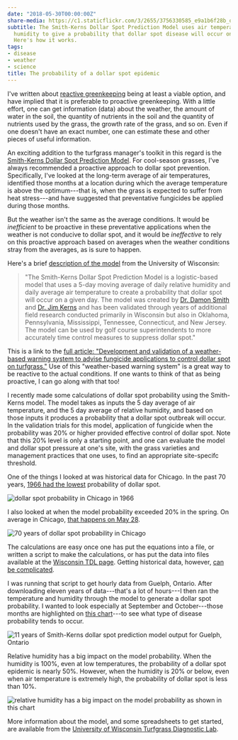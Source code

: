 ```yaml
---
date: "2018-05-30T00:00:00Z"
share-media: https://c1.staticflickr.com/3/2655/3756330585_e9a1b6f28b_o_d.jpg
subtitle: The Smith-Kerns Dollar Spot Prediction Model uses air temperature and relative
  humidity to give a probability that dollar spot disease will occur on turfgrass.
  Here's how it works.
tags:
- disease
- weather
- science
title: The probability of a dollar spot epidemic
---
```


I've written about [reactive greenkeeping](https://www.asianturfgrass.com/2018-04-01-is-reactive-better-than-proactive/) being at least a viable option, and have implied that it is preferable to proactive greenkeeping. With a little effort, one can get information (data) about the weather, the amount of water in the soil, the quantity of nutrients in the soil and the quantity of nutrients used by the grass, the growth rate of the grass, and so on. Even if one doesn't have an exact number, one can estimate these and other pieces of useful information.

An exciting addition to the turfgrass manager's toolkit in this regard is the [Smith-Kerns Dollar Spot Prediction Model](https://tdl.wisc.edu/dollar-spot-model/). For cool-season grasses, I've always recommended a proactive approach to dollar spot prevention. Specifically, I've looked at the long-term average of air temperatures, identified those months at a location during which the average temperature is above the optimum---that is, when the grass is expected to suffer from heat stress---and have suggested that preventative fungicides be applied during those months. 

But the weather isn't the same as the average conditions. It would be *inefficient* to be proactive in these preventative applications when the weather is not conducive to dollar spot, and it would be *ineffective* to rely on this proactive approach based on averages when the weather conditions stray from the averages, as is sure to happen.

Here's a brief [description of the model](https://tdl.wisc.edu/dollar-spot-model/) from the University of Wisconsin:

> "The Smith-Kerns Dollar Spot Prediction Model is a logistic-based model that uses a 5-day moving average of daily relative humidity and daily average air temperature to create a probability that dollar spot will occur on a given day. The model was created by [Dr. Damon Smith](http://www.plantpath.wisc.edu/users/dsmith99) and [Dr. Jim Kerns](https://plantpath.cals.ncsu.edu/people/faculty/jim-kerns/) and has been validated through years of additional field research conducted primarily in Wisconsin but also in Oklahoma, Pennsylvania, Mississippi, Tennessee, Connecticut, and New Jersey. The model can be used by golf course superintendents to more accurately time control measures to suppress dollar spot."

This is a link to the [full article: "Development and validation of a weather-based warning system to advise fungicide applications to control dollar spot on turfgrass."](http://journals.plos.org/plosone/article?id=10.1371/journal.pone.0194216) Use of this "weather-based warning system" is a great way to be reactive to the actual conditions. If one wants to think of that as being proactive, I can go along with that too!

I recently made some calculations of dollar spot probability using the Smith-Kerns model. The model takes as inputs the 5 day average of air temperature, and the 5 day average of relative humidity, and based on those inputs it produces a probability that a dollar spot outbreak will occur. In the validation trials for this model, application of fungicide when the probability was 20% or higher provided effective control of dollar spot. Note that this 20% level is only a starting point, and one can evaluate the model and dollar spot pressure at one's site, with the grass varieties and management practices that one uses, to find an appropriate site-specifc threshold.

One of the things I looked at was historical data for Chicago. In the past 70 years, [1966 had the lowest](https://c2.staticflickr.com/2/1742/40645369410_096ece6315_b_d.jpg) probability of dollar spot.

![dollar spot probability in Chicago in 1966](https://c2.staticflickr.com/2/1742/40645369410_096ece6315_b_d.jpg)

I also looked at when the model probability exceeded 20% in the spring. On average in Chicago, [that happens on May 28](https://c2.staticflickr.com/2/1737/40645367990_8d60600216_h_d.jpg).

![70 years of dollar spot probability in Chicago](https://c2.staticflickr.com/2/1737/40645367990_8d60600216_h_d.jpg)

The calculations are easy once one has put the equations into a file, or written a script to make the calculations, or has put the data into files available at the [Wisconsin TDL page](https://tdl.wisc.edu/dollar-spot-model/). Getting historical data, however, [can be complicated](https://flic.kr/p/J2ud48).

<a data-flickr-embed="true"  href="https://www.flickr.com/photos/asianturfgrass/27583804437/in/dateposted-public/" title="command line weather data"><media src="https://farm2.staticflickr.com/1731/27583804437_37cf256061_b.jpg" width="1024" height="576" alt="command line weather data"></a><script async src="//embedr.flickr.com/assets/client-code.js" charset="utf-8"></script>

I was running that script to get hourly data from Guelph, Ontario. After downloading eleven years of data---that's a lot of hours---I then ran the temperature and humidity through the model to generate a dollar spot probability. I wanted to look especially at September and October---those months are highlighted on [this chart](https://www.flickr.com/photos/asianturfgrass/42403786232/sizes/h/)---to see what type of disease probability tends to occur. 

![11 years of Smith-Kerns dollar spot prediction model output for Guelph, Ontario](https://c2.staticflickr.com/2/1736/42403786232_687a30aa81_h_d.jpg)

Relative humidity has a big impact on the model probability. When the humidity is 100%, even at low temperatures, the probability of a dollar spot epidemic is nearly 50%. However, when the humidity is 20% or below, even when air temperature is extremely high, the probability of dollar spot is less than 10%.

![relative humidity has a big impact on the model probability as shown in this chart](https://c2.staticflickr.com/2/1727/40645377050_964dc0cf2c_b_d.jpg)

More information about the model, and some spreadsheets to get started, are available from the [University of Wisconsin Turfgrass Diagnostic Lab](https://tdl.wisc.edu/dollar-spot-model/).











